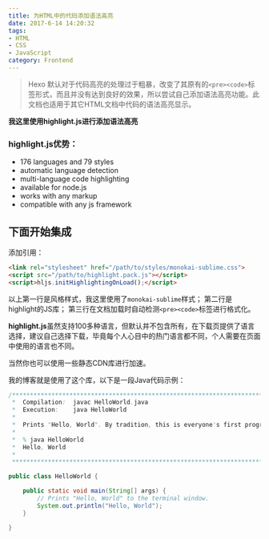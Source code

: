 ```yaml
---
title: 为HTML中的代码添加语法高亮
date: 2017-6-14 14:20:32
tags:
- HTML
- CSS
- JavaScript
category: Frontend
---
```


> Hexo 默认对于代码高亮的处理过于粗暴，改变了其原有的`<pre><code>`标签形式，而且并没有达到良好的效果，所以尝试自己添加语法高亮功能。此文档也适用于其它HTML文档中代码的语法高亮显示。

**我这里使用highlight.js进行添加语法高亮**
<!--more-->
### highlight.js优势：

- 176 languages and 79 styles
- automatic language detection
- multi-language code highlighting
- available for node.js
- works with any markup
- compatible with any js framework

## 下面开始集成
添加引用：
```html
<link rel="stylesheet" href="/path/to/styles/monokai-sublime.css">
<script src="/path/to/highlight.pack.js"></script>
<script>hljs.initHighlightingOnLoad();</script>
```
以上第一行是风格样式，我这里使用了`monokai-sublime`样式；
第二行是highlight的JS库；
第三行在文档加载时自动检测`<pre><code>`标签进行格式化。

**highlight.js**虽然支持100多种语言，但默认并不包含所有，在下载页提供了语言选择，建议自己选择下载，毕竟每个人心目中的热门语言都不同，个人需要在页面中使用的语言也不同。

当然你也可以使用一些静态CDN库进行加速。

我的博客就是使用了这个库，以下是一段Java代码示例：
```java
/******************************************************************************
 *  Compilation:  javac HelloWorld.java
 *  Execution:    java HelloWorld
 *
 *  Prints "Hello, World". By tradition, this is everyone's first program.
 *
 *  % java HelloWorld
 *  Hello, World
 *
 ******************************************************************************/

public class HelloWorld {

    public static void main(String[] args) {
        // Prints "Hello, World" to the terminal window.
        System.out.println("Hello, World");
    }

}
```

